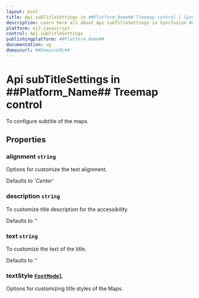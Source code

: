 ```yaml
---
layout: post
title: Api subTitleSettings in ##Platform_Name## Treemap control | Syncfusion
description: Learn here all about Api subTitleSettings in Syncfusion ##Platform_Name## Treemap control of Syncfusion Essential JS 2 and more.
platform: ej2-javascript
control: Api subTitleSettings 
publishingplatform: ##Platform_Name##
documentation: ug
domainurl: ##DomainURL##
---
```


# Api subTitleSettings in ##Platform_Name## Treemap control

To configure subtitle of the maps.

## Properties

### alignment `string`

Options for customize the text alignment.

Defaults to *'Center'*

### description `string`

To customize title description for the accessibility.

Defaults to *''*

### text `string`

To customize the text of the title.

Defaults to *''*

### textStyle [`FontModel`](./api-fontModel.html)

Options for customizing title styles of the Maps.
